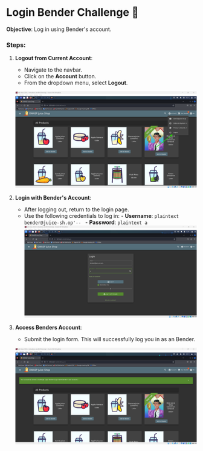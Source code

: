# Login Bender Challenge 🔐

**Objective**: Log in using Bender's account.

### Steps:

1. **Logout from Current Account**:

   - Navigate to the navbar.
   - Click on the **Account** button.
   - From the dropdown menu, select **Logout**.

   ![alt text](image.png)

2. **Login with Bender's Account**:

   - After logging out, return to the login page.
   - Use the following credentials to log in: - **Username**:
     `plaintext
bender@juice-sh.op'--
` - **Password**:
     `plaintext
a
`
     ![alt text](image-1.png)

3. **Access Benders Account**:

   - Submit the login form. This will successfully log you in as an Bender.

   ![alt text](image-2.png)
